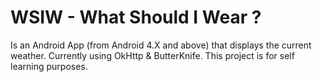 # WSIW - What Should I Wear ?
Is an Android App (from Android 4.X and above) that displays the current weather.
Currently using OkHttp & ButterKnife.
This project is for self learning purposes.

